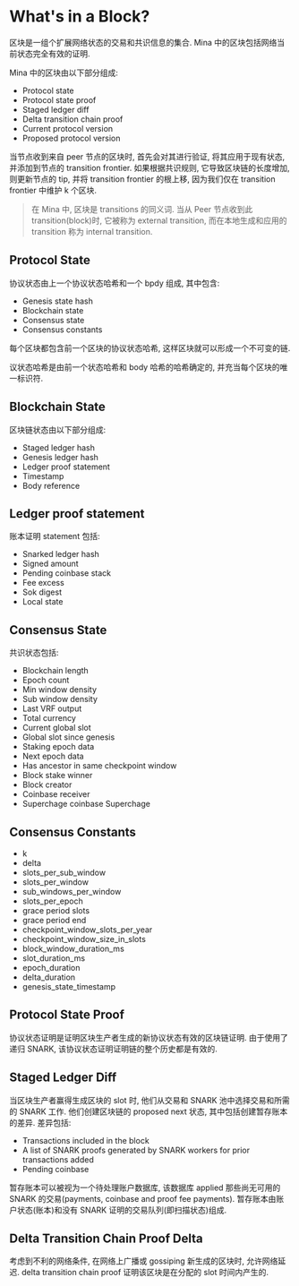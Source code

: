 # What's in a Block?

区块是一组个扩展网络状态的交易和共识信息的集合. Mina 中的区块包括网络当前状态完全有效的证明. 

Mina 中的区块由以下部分组成:

* Protocol state
* Protocol state proof
* Staged ledger diff
* Delta transition chain proof
* Current protocol version
* Proposed protocol version

当节点收到来自 peer 节点的区块时, 首先会对其进行验证, 将其应用于现有状态, 并添加到节点的  transition frontier. 如果根据共识规则, 它导致区块链的长度增加, 则更新节点的 tip, 并将 transition frontier 的根上移, 因为我们仅在 transition frontier 中维护 k 个区块. 

> 在 Mina 中, 区块是 transitions 的同义词. 当从 Peer 节点收到此 transition(block)时, 它被称为 external transition, 而在本地生成和应用的 transition 称为 internal transition. 


## Protocol State

协议状态由上一个协议状态哈希和一个 bpdy 组成, 其中包含: 

* Genesis state hash 
* Blockchain state 
* Consensus state 
* Consensus constants

每个区块都包含前一个区块的协议状态哈希, 这样区块就可以形成一个不可变的链. 

议状态哈希是由前一个状态哈希和 body 哈希的哈希确定的, 并充当每个区块的唯一标识符. 

## Blockchain State 

区块链状态由以下部分组成: 

* Staged ledger hash 
* Genesis ledger hash 
* Ledger proof statement 
* Timestamp 
* Body reference 

## Ledger proof statement 

账本证明 statement 包括: 

* Snarked ledger hash 
* Signed amount 
* Pending coinbase stack 
* Fee excess 
* Sok digest 
* Local state 

## Consensus State 

共识状态包括: 

* Blockchain length 
* Epoch count 
* Min window density 
* Sub window density 
* Last VRF output 
* Total currency 
* Current global slot 
* Global slot since genesis 
* Staking epoch data 
* Next epoch data 
* Has ancestor in same checkpoint window
* Block stake winner 
* Block creator 
* Coinbase receiver 
* Superchage coinbase Superchage

## Consensus Constants

* k
* delta
* slots_per_sub_window
* slots_per_window
* sub_windows_per_window
* slots_per_epoch
* grace period slots
* grace period end
* checkpoint_window_slots_per_year
* checkpoint_window_size_in_slots
* block_window_duration_ms
* slot_duration_ms
* epoch_duration
* delta_duration
* genesis_state_timestamp

## Protocol State Proof 

协议状态证明是证明区块生产者生成的新协议状态有效的区块链证明. 由于使用了递归 SNARK, 该协议状态证明证明链的整个历史都是有效的. 

## Staged Ledger Diff 

当区块生产者赢得生成区块的 slot 时, 他们从交易和 SNARK 池中选择交易和所需的 SNARK 工作. 他们创建区块链的 proposed next 状态, 其中包括创建暂存账本的差异. 差异包括: 

* Transactions included in the block 
* A list of SNARK proofs generated by SNARK workers for prior transactions added
* Pending coinbase 

暂存账本可以被视为一个待处理账户数据库, 该数据库 applied 那些尚无可用的 SNARK 的交易(payments, coinbase and proof fee payments). 暂存账本由账户状态(账本)和没有 SNARK 证明的交易队列(即扫描状态)组成. 

## Delta Transition Chain Proof Delta 

考虑到不利的网络条件, 在网络上广播或 gossiping 新生成的区块时, 允许网络延迟. delta transition chain proof 证明该区块是在分配的 slot 时间内产生的.

